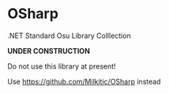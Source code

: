 # OSharp
.NET Standard Osu Library Colllection

**UNDER CONSTRUCTION**

Do not use this library at present!

Use <https://github.com/Milkitic/OSharp> instead
